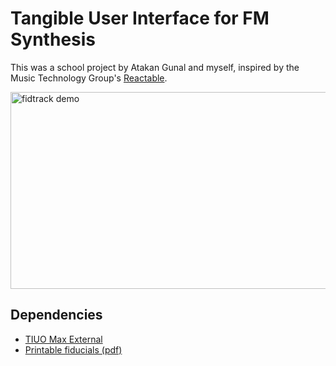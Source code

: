 # Tangible User Interface for FM Synthesis

This was a school project by Atakan Gunal and myself, inspired by the Music Technology Group's [Reactable](http://mtg.upf.edu/project/reactable).

<a href="http://www.youtube.com/watch?feature=player_embedded&v=rgMJ4vyU3Gw" target="_blank">
  <img src="http://img.youtube.com/vi/rgMJ4vyU3Gw/0.jpg" alt="fidtrack demo" width="560" height="315" />
</a>

## Dependencies
- [TIUO Max External](https://sourceforge.net/projects/reactivision/files/TUIO%201.0/TUIO-Clients%201.4/TUIO_MaxMSP-1.4.zip/download)
- [Printable fiducials (pdf)](http://reactivision.sourceforge.net/data/fiducials.pdf)
